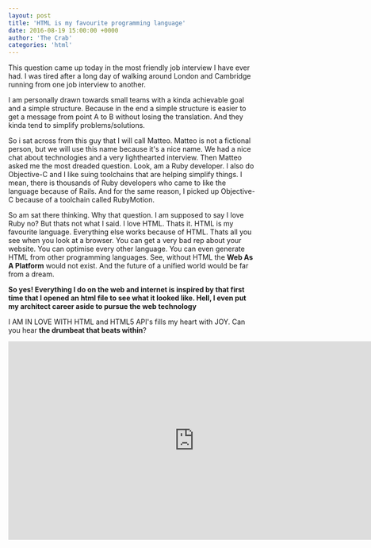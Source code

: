 ```yaml
---
layout: post
title: 'HTML is my favourite programming language'
date: 2016-08-19 15:00:00 +0000
author: 'The Crab'
categories: 'html'
---
```

This question came up today in the most friendly job interview I have ever had. I was tired after a long day of walking around London and Cambridge running from one job interview to another.

I am personally drawn towards small teams with a kinda achievable goal and a simple structure. Because in the end a simple structure is easier to get a message from point A to B without losing the translation. And they kinda tend to simplify problems/solutions.

So i sat across from this guy that I will call Matteo. Matteo is not a fictional person, but we will use this name because it's a nice name. We had a nice chat about technologies and a very lighthearted interview. Then Matteo asked me the most dreaded question. Look, am a Ruby developer. I also do Objective-C and I like suing toolchains that are helping simplify things. I mean, there is thousands of Ruby developers who came to like the language because of Rails. And for the same reason, I picked up Objective-C because of a toolchain called RubyMotion.

So am sat there thinking. Why that question. I am supposed to say I love Ruby no? But thats not what I said. I love HTML. Thats it. HTML is my favourite language. Everything else works because of HTML. Thats all you see when you look at a browser. You can get a very bad rep about your website. You can optimise every other language. You can even generate HTML from other programming languages. See, without HTML the **Web As A Platform** would not exist. And the future of a unified world would be far from a dream.

**So yes! Everything I do on the web and internet is inspired by that first time that I opened an html file to see what it looked like. Hell, I even put my architect career aside to pursue the web technology**

I AM IN LOVE WITH HTML and HTML5 API's fills my heart with JOY. Can you hear **the drumbeat that beats within**?

<iframe width="750" height="400" src="https://www.youtube.com/embed/tRI1K6SSSJs?html5=1" frameborder="0" allowfullscreen></iframe>
